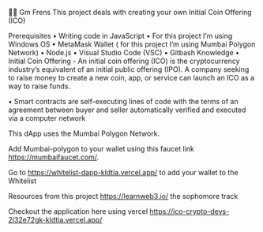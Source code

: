 👋🏾 Gm Frens 
This project deals with creating your own Initial Coin Offering (ICO) 

Prerequisites
•	Writing code in JavaScript
•	For this project I’m using Windows OS
•	MetaMask Wallet ( for this project I’m using Mumbai Polygon Network)
•	Node.js
•	Visual Studio Code (VSC)
•	Gitbash
Knowledge
•	Initial Coin Offering - An initial coin offering (ICO) is the cryptocurrency industry’s equivalent of an initial public offering (IPO). A company seeking to raise money to create a new coin, app, or service can launch an ICO as a way to raise funds.

•	Smart contracts are self-executing lines of code with the terms of an agreement between buyer and seller automatically verified and executed via a computer network

This dApp uses the Mumbai Polygon Network.

Add Mumbai-polygon to your wallet using this faucet link https://mumbaifaucet.com/.

Go to https://whitelist-dapp-kldtia.vercel.app/ to add your wallet to the Whitelist

Resources from this project https://learnweb3.io/ the sophomore track

Checkout the application here using vercel https://ico-crypto-devs-2i32e72gk-kldtia.vercel.app/

